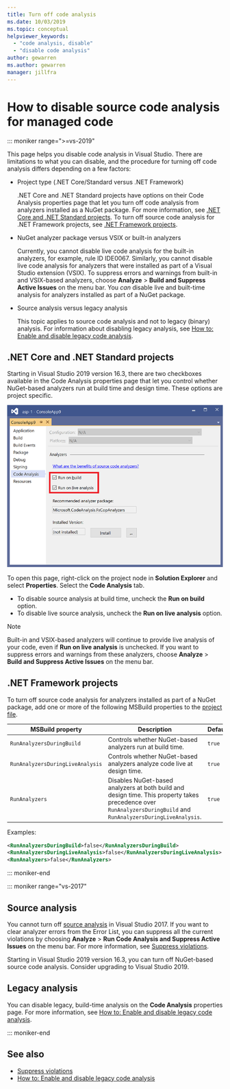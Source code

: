 ```yaml
---
title: Turn off code analysis
ms.date: 10/03/2019
ms.topic: conceptual
helpviewer_keywords:
  - "code analysis, disable"
  - "disable code analysis"
author: gewarren
ms.author: gewarren
manager: jillfra
---
```

# How to disable source code analysis for managed code

::: moniker range=">=vs-2019"

This page helps you disable code analysis in Visual Studio. There are limitations to what you can disable, and the procedure for turning off code analysis differs depending on a few factors:

- Project type (.NET Core/Standard versus .NET Framework)

  .NET Core and .NET Standard projects have options on their Code Analysis properties page that let you turn off code analysis from analyzers installed as a NuGet package. For more information, see [.NET Core and .NET Standard projects](#net-core-and-net-standard-projects). To turn off source code analysis for .NET Framework projects, see [.NET Framework projects](#net-framework-projects).

- NuGet analyzer package versus VSIX or built-in analyzers

  Currently, you cannot disable live code analysis for the built-in analyzers, for example, rule ID IDE0067. Similarly, you cannot disable live code analysis for analyzers that were installed as part of a Visual Studio extension (VSIX). To suppress errors and warnings from built-in and VSIX-based analyzers, choose **Analyze** > **Build and Suppress Active Issues** on the menu bar. You *can* disable live and built-time analysis for analyzers installed as part of a NuGet package.

- Source analysis versus legacy analysis

  This topic applies to source code analysis and not to legacy (binary) analysis. For information about disabling legacy analysis, see [How to: Enable and disable legacy code analysis](how-to-enable-and-disable-automatic-code-analysis-for-managed-code.md).

## .NET Core and .NET Standard projects

Starting in Visual Studio 2019 version 16.3, there are two checkboxes available in the Code Analysis properties page that let you control whether NuGet-based analyzers run at build time and design time. These options are project specific.

![Enable or disable live code analysis or on build in Visual Studio](media/run-on-build-run-live-analysis.png)

To open this page, right-click on the project node in **Solution Explorer** and select **Properties**. Select the **Code Analysis** tab.

- To disable source analysis at build time, uncheck the **Run on build** option.
- To disable live source analysis, uncheck the **Run on live analysis** option.

> [!NOTE]
> Built-in and VSIX-based analyzers will continue to provide live analysis of your code, even if **Run on live analysis** is unchecked. If you want to suppress errors and warnings from these analyzers, choose **Analyze** > **Build and Suppress Active Issues** on the menu bar.

## .NET Framework projects

To turn off source code analysis for analyzers installed as part of a NuGet package, add one or more of the following MSBuild properties to the [project file](../ide/solutions-and-projects-in-visual-studio.md#project-file).

| MSBuild property | Description | Default |
| - | - | - |
| `RunAnalyzersDuringBuild` | Controls whether NuGet-based analyzers run at build time. | `true` |
| `RunAnalyzersDuringLiveAnalysis` | Controls whether NuGet-based analyzers analyze code live at design time. | `true` |
| `RunAnalyzers` | Disables NuGet-based analyzers at both build and design time. This property takes precedence over `RunAnalyzersDuringBuild` and `RunAnalyzersDuringLiveAnalysis`. | `true` |

Examples:

```xml
<RunAnalyzersDuringBuild>false</RunAnalyzersDuringBuild>
<RunAnalyzersDuringLiveAnalysis>false</RunAnalyzersDuringLiveAnalysis>
<RunAnalyzers>false</RunAnalyzers>
```

::: moniker-end

::: moniker range="vs-2017"

## Source analysis

You cannot turn off [source analysis](roslyn-analyzers-overview.md) in Visual Studio 2017. If you want to clear analyzer errors from the Error List, you can suppress all the current violations by choosing **Analyze** > **Run Code Analysis and Suppress Active Issues** on the menu bar. For more information, see [Suppress violations](use-roslyn-analyzers.md#suppress-violations).

Starting in Visual Studio 2019 version 16.3, you can turn off NuGet-based source code analysis. Consider upgrading to Visual Studio 2019.

## Legacy analysis

You can disable legacy, build-time analysis on the **Code Analysis** properties page. For more information, see [How to: Enable and disable legacy code analysis](how-to-enable-and-disable-automatic-code-analysis-for-managed-code.md).

::: moniker-end

## See also

- [Suppress violations](use-roslyn-analyzers.md#suppress-violations)
- [How to: Enable and disable legacy code analysis](how-to-enable-and-disable-automatic-code-analysis-for-managed-code.md)
